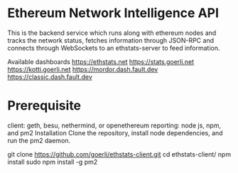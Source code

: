 # Ethereum Network Intelligence API
This is the backend service which runs along with ethereum nodes and tracks the network status, fetches information through JSON-RPC and connects through WebSockets to an ethstats-server to feed information.

Available dashboards
https://ethstats.net
https://stats.goerli.net
https://kotti.goerli.net
https://mordor.dash.fault.dev
https://classic.dash.fault.dev

# Prerequisite
client: geth, besu, nethermind, or openethereum
reporting: node js, npm, and pm2
Installation
Clone the repository, install node dependencies, and run the pm2 daemon.

git clone https://github.com/goerli/ethstats-client.git
cd ethstats-client/
npm install
sudo npm install -g pm2
